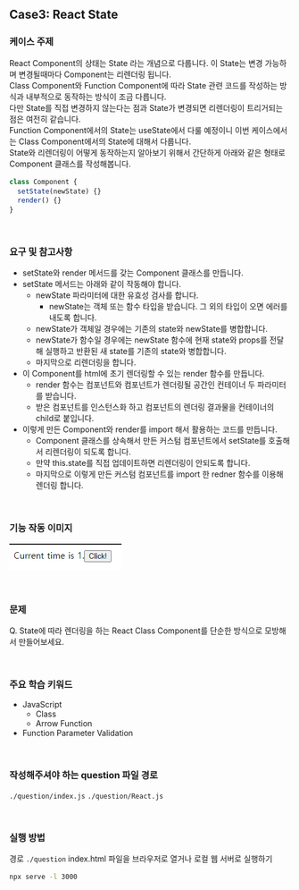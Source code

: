 ## Case3: React State

### 케이스 주제

React Component의 상태는 State 라는 개념으로 다룹니다. 이 State는 변경 가능하며 변경될때마다 Component는 리렌더링 됩니다.<br> Class Component와 Function Component에 따라 State 관련 코드를 작성하는 방식과 내부적으로 동작하는 방식이 조금 다릅니다.<br> 다만 State를 직접 변경하지 않는다는 점과 State가 변경되면 리렌더링이 트리거되는 점은 여전히 같습니다.<br> Function Component에서의 State는 useState에서 다룰 예정이니 이번 케이스에서는 Class Component에서의 State에 대해서 다룹니다.<br> State와 리렌더링이 어떻게 동작하는지 알아보기 위해서 간단하게 아래와 같은 형태로 Component 클래스를 작성해봅니다.

```javascript
class Component {
  setState(newState) {}
  render() {}
}
```

<br>

### 요구 및 참고사항

- setState와 render 메서드를 갖는 Component 클래스를 만듭니다.
- setState 메서드는 아래와 같이 작동해야 합니다.
  - newState 파라미터에 대한 유효성 검사를 합니다.
    - newState는 객체 또는 함수 타입을 받습니다. 그 외의 타입이 오면 에러를 내도록 합니다.
  - newState가 객체일 경우에는 기존의 state와 newState를 병합합니다.
  - newState가 함수일 경우에는 newState 함수에 현재 state와 props를 전달해 실행하고 반환된 새 state를 기존의 state와 병합합니다.
  - 마지막으로 리렌더링을 합니다.
- 이 Component를 html에 초기 렌더링할 수 있는 render 함수를 만듭니다.
  - render 함수는 컴포넌트와 컴포넌트가 렌더링될 공간인 컨테이너 두 파라미터를 받습니다.
  - 받은 컴포넌트를 인스턴스화 하고 컴포넌트의 렌더링 결과물을 컨테이너의 child로 붙입니다.
- 이렇게 만든 Component와 render를 import 해서 활용하는 코드를 만듭니다.
  - Component 클래스를 상속해서 만든 커스텀 컴포넌트에서 setState를 호출해서 리렌더링이 되도록 합니다.
  - 만약 this.state를 직접 업데이트하면 리렌더링이 안되도록 합니다.
  - 마지막으로 이렇게 만든 커스텀 컴포넌트를 import 한 redner 함수를 이용해 렌더링 합니다.

<br>

### 기능 작동 이미지

![example_image](./example.PNG)

<br>

### 문제

Q. State에 따라 렌더링을 하는 React Class Component를 단순한 방식으로 모방해서 만들어보세요.

<br>

### 주요 학습 키워드

- JavaScript
  - Class
  - Arrow Function
- Function Parameter Validation

<br>

### 작성해주셔야 하는 question 파일 경로

`./question/index.js`
`./question/React.js`

<br>

### 실행 방법

경로
`./question`
index.html 파일을 브라우저로 열거나 로컬 웹 서버로 실행하기

```bash
npx serve -l 3000
```
